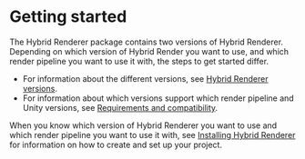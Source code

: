 # Getting started

The Hybrid Renderer package contains two versions of Hybrid Renderer. Depending on which version of Hybrid Render you want to use, and which render pipeline you want to use it with, the steps to get started differ.

- For information about the different versions, see [Hybrid Renderer versions](hybrid-renderer-versions.md).
- For information about which versions support which render pipeline and Unity versions, see [Requirements and compatibility](requirements-and-compatibility.md).

When you know which version of Hybrid Renderer you want to use and which render pipeline you want to use it with, see [Installing Hybrid Renderer](creating-a-new-hybrid-renderer-project.md) for information on how to create and set up your project.